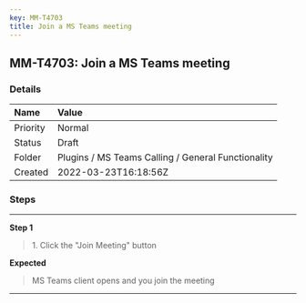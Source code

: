 ```yaml
---
key: MM-T4703
title: Join a MS Teams meeting
---
```


## MM-T4703: Join a MS Teams meeting

### Details

| Name     | Value                                              |
| :------- | :------------------------------------------------- |
| Priority | Normal                                             |
| Status   | Draft                                              |
| Folder   | Plugins / MS Teams Calling / General Functionality |
| Created  | 2022-03-23T16:18:56Z                               |

### Steps

<hr/>

**Step 1**

> <article>1. Click the &quot;Join Meeting&quot; button</article>

**Expected**

> <article>MS Teams client opens and you join the meeting</article>

<hr/>

